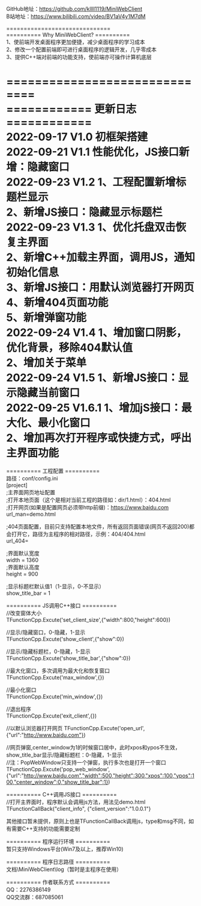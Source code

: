 GitHub地址：https://github.com/kllll1119/MiniWebClient  
B站地址：https://www.bilibili.com/video/BV1aV4y1M7dM  

==============================  
========== Why MiniWebClient? ==========  
1、使前端开发桌面程序更加便捷，减少桌面程序的学习成本  
2、修改一个配置前端即可进行桌面程序的逻辑开发，几乎零成本  
3、提供C++端对前端的功能支持，使前端亦可操作计算机底层  


==============================  
============ 更新日志 ============  
2022-09-17 V1.0    初框架搭建  
2022-09-21 V1.1    性能优化，JS接口新增：隐藏窗口  
2022-09-23 V1.2    1、工程配置新增标题栏显示  
                   2、新增JS接口：隐藏显示标题栏  
2022-09-23 V1.3    1、优化托盘双击恢复主界面  
                   2、新增C++加载主界面，调用JS，通知初始化信息	
                   3、新增JS接口：用默认浏览器打开网页  
                   4、新增404页面功能  
                   5、新增弹窗功能  
2022-09-24 V1.4    1、增加窗口阴影，优化背景，移除404默认值  
                   2、增加关于菜单  
2022-09-24 V1.5    1、新增JS接口：显示隐藏当前窗口  
2022-09-25 V1.6.1  1、增加jS接口：最大化、最小化窗口    
                   2、增加再次打开程序或快捷方式，呼出主界面功能   
==============================  


========== 工程配置 ==========  
路径：conf/config.ini  
[project]  
;主界面网页地址配置  
;打开本地页面（这个是相对当前工程的路径如：dir/1.html）：404.html  
;打开网页(如果是配置网页必须带http前缀)：https://www.baidu.com  
url_man=demo.html  
  
;404页面配置，目前只支持配置本地文件，所有返回页面错误(网页不返回200)都会打开它，路径为主程序的相对路径，示例：404/404.html  
url_404=  
  
;界面默认宽度  
width = 1360  
;界面默认高度  
height = 900  
  
;显示标题栏默认值1（1-显示，0-不显示）  
show_title_bar = 1  


========== JS调用C++接口 ==========  
//改变窗体大小  
TFunctionCpp.Excute('set_client_size',{"width":800,"height":600})  
  
//显示/隐藏窗口，0-隐藏，1-显示  
TFunctionCpp.Excute('show_client',{"show":0})  
  
//显示/隐藏标题栏，0-隐藏，1-显示  
TFunctionCpp.Excute('show_title_bar',{"show":0})  
  
//最大化窗口，多次调用为最大化和恢复窗口  
TFunctionCpp.Excute('max_window',{})  
  
//最小化窗口  
TFunctionCpp.Excute('min_window',{})  
  
//退出程序  
TFunctionCpp.Excute('exit_client',{})  
  
//以默认浏览器打开网页
TFunctionCpp.Excute('open_url',{"url":"http://www.baidu.com"})  
  
//网页弹窗,center_window为1的时候窗口居中，此时xpos和ypos不生效，show_title_bar显示/隐藏标题栏：0-隐藏，1-显示  
//注：PopWebWindow只支持一个弹窗，执行多次也是打开一个窗口  
TFunctionCpp.Excute('pop_web_window',{"url":"http://www.baidu.com","width":500,"height":300,"xpos":100,"ypos":100,"center_window":0,"show_title_bar":1})  
  

========== C++调用JS接口 ==========  
//打开主界面时，程序默认会调用js方法，用法见demo.html  
TFunctionCallBack("client_info", {"client_version":"1.0.0.1"}  

其他接口暂未提供，原则上也是TFunctionCallBack调用js，type和msg不同，如有需要C++支持的功能需要定制  
  

========== 程序运行环境 ==========  
暂只支持Windows平台(Win7及以上，推荐Win10)

  
========== 程序日志路径 ==========  
文档\MiniWebClient\log（暂时是主程序在使用）  


========== 作者联系方式 ==========  
QQ：2276386149  
QQ交流群：687085061  


